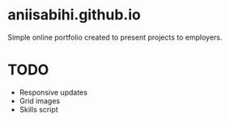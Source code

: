 # aniisabihi.github.io
Simple online portfolio created to present projects to employers.

# TODO
- Responsive updates
- Grid images
- Skills script 

